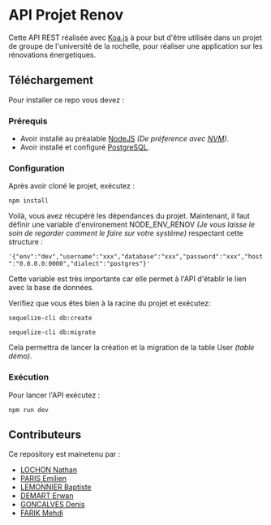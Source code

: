 # API Projet Renov

Cette API REST réalisée avec [Koa.js](https://koajs.com/) à pour but d'être utilisée dans un projet de groupe de l'université de la rochelle, pour réaliser une application sur les rénovations énergetiques.

## Téléchargement

Pour installer ce repo vous devez :

### Prérequis

- Avoir installé au préalable [NodeJS](https://nodejs.org/en/) *(De préference avec [NVM](https://github.com/nvm-sh/nvm))*.
- Avoir installé et configuré [PostgreSQL](https://www.postgresql.org/).

### Configuration

Après avoir cloné le projet, exécutez :

`npm install`

Voilà, vous avez récupéré les dépendances du projet.
Maintenant, il faut définir une variable d'environement NODE_ENV_RENOV *(Je vous laisse le soin de regarder comment le faire sur votre système)* respectant cette structure :

`'{"env":"dev","username":"xxx","database":"xxx","password":"xxx","host":"0.0.0.0:0000","dialect":"postgres"}'`

Cette variable est très importante car elle permet à l'API d'établir le lien avec la base de données.

Verifiez que vous êtes bien à la racine du projet et exécutez:

`sequelize-cli db:create`

`sequelize-cli db:migrate`

Cela permettra de lancer la création et la migration de la table User *(table démo)*.

### Exécution

Pour lancer l'API exécutez :

`npm run dev`

## Contributeurs

Ce repository est mainetenu par :
- [LOCHON Nathan](https://github.com/limentic)
- [PARIS Emilien](https://github.com/eparisLR)
- [LEMONNIER Baptiste](https://github.com/BaptisteKSP)
- [DEMART Erwan](https://github.com/edemart)
- [GONCALVES Denis](https://github.com/dgoncalv1)
- [FARIK Mehdi](https://github.com/farikmehdi)
